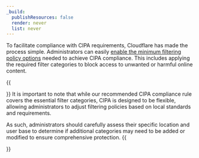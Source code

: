 ```yaml
---
_build:
  publishResources: false
  render: never
  list: never
---
```


To facilitate compliance with CIPA requirements, Cloudflare has made the process simple. Administrators can easily [enable the minimum filtering policy options](/) needed to achieve CIPA compliance. This includes applying the required filter categories to block access to unwanted or harmful online content. 

{{<Aside>}}
It is important to note that while our recommended CIPA compliance rule covers the essential filter categories, CIPA is designed to be flexible, allowing administrators to adjust filtering policies based on local standards and requirements. 

As such, administrators should carefully assess their specific location and user base to determine if additional categories may need to be added or modified to ensure comprehensive protection.
{{</Aside>}}